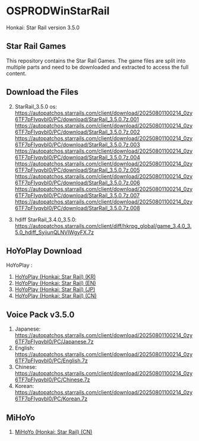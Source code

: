 # OSPRODWinStarRail

Honkai: Star Rail version 3.5.0

## Star Rail Games

This repository contains the Star Rail Games. The game files are split into multiple parts and need to be downloaded and extracted to access the full content.

## Download the Files

2. StarRail_3.5.0 os: <br>
   https://autopatchos.starrails.com/client/download/20250801100214_0zy6TF7pFIyqvbI0/PC/download/StarRail_3.5.0.7z.001
   https://autopatchos.starrails.com/client/download/20250801100214_0zy6TF7pFIyqvbI0/PC/download/StarRail_3.5.0.7z.002
   https://autopatchos.starrails.com/client/download/20250801100214_0zy6TF7pFIyqvbI0/PC/download/StarRail_3.5.0.7z.003
   https://autopatchos.starrails.com/client/download/20250801100214_0zy6TF7pFIyqvbI0/PC/download/StarRail_3.5.0.7z.004
   https://autopatchos.starrails.com/client/download/20250801100214_0zy6TF7pFIyqvbI0/PC/download/StarRail_3.5.0.7z.005
   https://autopatchos.starrails.com/client/download/20250801100214_0zy6TF7pFIyqvbI0/PC/download/StarRail_3.5.0.7z.006
   https://autopatchos.starrails.com/client/download/20250801100214_0zy6TF7pFIyqvbI0/PC/download/StarRail_3.5.0.7z.007
   https://autopatchos.starrails.com/client/download/20250801100214_0zy6TF7pFIyqvbI0/PC/download/StarRail_3.5.0.7z.008
   
4. hdiff StarRail_3.4.0_3.5.0: https://autopatchos.starrails.com/client/diff/hkrpg_global/game_3.4.0_3.5.0_hdiff_SyiiunQLNVlWgyFX.7z

## HoYoPlay Download

HoYoPlay :
1. [HoYoPlay (Honkai: Star Rail) (KR)](https://hsr.hoyoverse.com/ko-kr/)
2. [HoYoPlay (Honkai: Star Rail) (EN)](https://hsr.hoyoverse.com/en-us/)
3. [HoYoPlay (Honkai: Star Rail) (JP)](https://hsr.hoyoverse.com/ja-jp/)
4. [HoYoPlay (Honkai: Star Rail) (CN)](https://hsr.hoyoverse.com/zh-cn/home)

## Voice Pack v3.5.0
1. Japanese: https://autopatchos.starrails.com/client/download/20250801100214_0zy6TF7pFIyqvbI0/PC/Japanese.7z
2. English: https://autopatchos.starrails.com/client/download/20250801100214_0zy6TF7pFIyqvbI0/PC/English.7z
3. Chinese: https://autopatchos.starrails.com/client/download/20250801100214_0zy6TF7pFIyqvbI0/PC/Chinese.7z
4. Korean: https://autopatchos.starrails.com/client/download/20250801100214_0zy6TF7pFIyqvbI0/PC/Korean.7z

## MiHoYo
1. [MiHoYo (Honkai: Star Rail) (CN)](https://sr.mihoyo.com/?nav=home)

